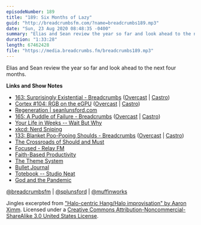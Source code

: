 ```yaml
---
episodeNumber: 189
title: "189: Six Months of Lazy"
guid: "http://breadcrumbsfm.com/?name=breadcrumbs189.mp3"
date: "Sun, 23 Aug 2020 08:48:35 -0400"
summary: "Elias and Sean review the year so far and look ahead to the next four months."
duration: "1:33:28"
length: 67462428
file: "https://media.breadcrumbs.fm/breadcrumbs189.mp3"
---
```

Elias and Sean review the year so far and look ahead to the next four months.

**Links and Show Notes**
- [163: Surprisingly Existential - Breadcrumbs](http://breadcrumbsfm.com/?name=breadcrumbs163.mp3) ([Overcast](https://overcast.fm/+Llyp4Dwfw) | [Castro](https://castro.fm/episode/D5fYbA))
- [Cortex #104: RGB on the eGPU](http://relay.fm/cortex/104) ([Overcast](https://overcast.fm/+E7b7wF8gs) | [Castro](https://castro.fm/episode/Q00iRL))
- [Regeneration | seanlunsford.com](https://seanlunsford.com/regeneration/)
- [165: A Puddle of Failure - Breadcrumbs](http://breadcrumbsfm.com/?name=breadcrumbs165.mp3) ([Overcast](https://overcast.fm/+LlyoqL1VQ) | [Castro](https://castro.fm/episode/Hl53lr))
- [Your Life in Weeks -- Wait But Why](https://waitbutwhy.com/2014/05/life-weeks.html)
- [xkcd: Nerd Sniping](https://xkcd.com/356/)
- [133: Blanket Poo-Pooing Shoulds - Breadcrumbs](http://breadcrumbsfm.com/?name=breadcrumbs133.mp3) ([Overcast](https://overcast.fm/+LlyouLKM4) | [Castro](https://castro.fm/episode/ADrgOe))
- [The Crossroads of Should and Must](https://medium.com/@elleluna/the-crossroads-of-should-and-must-90c75eb7c5b0)
- [Focused - Relay FM](https://www.relay.fm/focused/)
- [Faith-Based Productivity](https://faithbasedproductivity.com/)
- [The Theme System](https://www.thethemesystem.com/)
- [Bullet Journal](https://bulletjournal.com/)
- [Totebook -- Studio Neat](https://www.studioneat.com/products/totebook)
- [God and the Pandemic](http://www.amazon.com/dp/B088BJP43K/?tag=breadcrumbsfm-20)

[@breadcrumbsfm](https://twitter.com/breadcrumbsfm) | [@splunsford](https://twitter.com/splunsford) | [@muffinworks](https://twitter.com/muffinworks)

Jingles excerpted from ["Halo-centric Hang/Halo improvisation" by Aaron Ximm](http://freemusicarchive.org/music/aaron_ximm/handpans_and_the_hang/). Licensed under a [Creative Commons Attribution-Noncommercial-ShareAlike 3.0 United States License](http://creativecommons.org/licenses/by-nc-sa/3.0/us/).